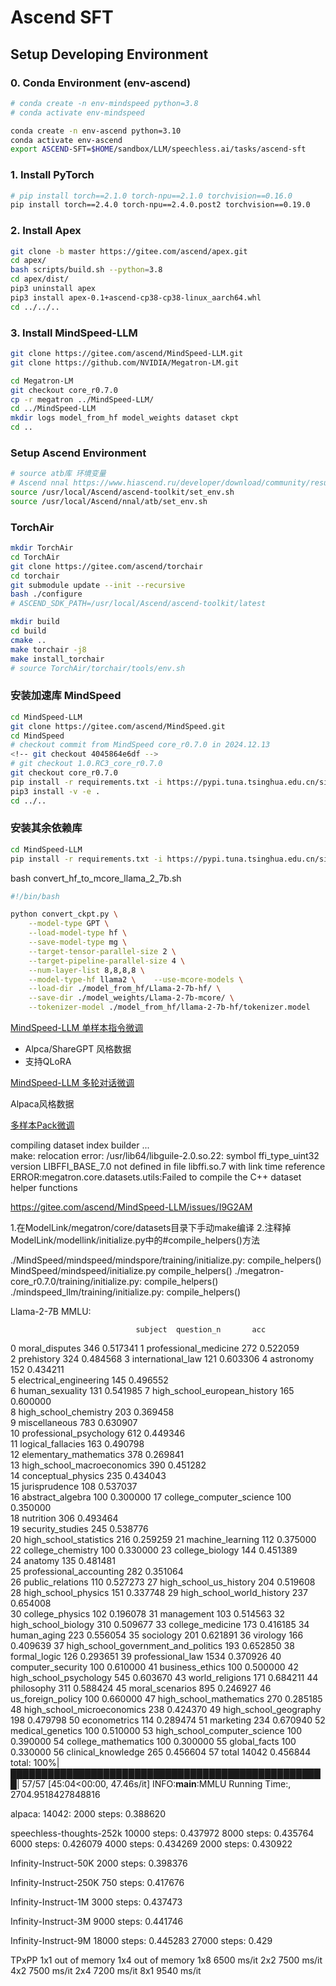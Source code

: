 # Ascend SFT

## Setup Developing Environment

### 0. Conda Environment (env-ascend)

```bash
# conda create -n env-mindspeed python=3.8
# conda activate env-mindspeed

conda create -n env-ascend python=3.10
conda activate env-ascend
export ASCEND-SFT=$HOME/sandbox/LLM/speechless.ai/tasks/ascend-sft
```

### 1. Install PyTorch

```bash
# pip install torch==2.1.0 torch-npu==2.1.0 torchvision==0.16.0
pip install torch==2.4.0 torch-npu==2.4.0.post2 torchvision==0.19.0
```

### 2. Install Apex

```bash
git clone -b master https://gitee.com/ascend/apex.git
cd apex/
bash scripts/build.sh --python=3.8
cd apex/dist/
pip3 uninstall apex
pip3 install apex-0.1+ascend-cp38-cp38-linux_aarch64.whl
cd ../../..
```

### 3. Install MindSpeed-LLM

```bash
git clone https://gitee.com/ascend/MindSpeed-LLM.git
git clone https://github.com/NVIDIA/Megatron-LM.git

cd Megatron-LM
git checkout core_r0.7.0
cp -r megatron ../MindSpeed-LLM/
cd ../MindSpeed-LLM
mkdir logs model_from_hf model_weights dataset ckpt
cd ..
```

### Setup Ascend Environment

```bash
# source atb库 环境变量
# Ascend nnal https://www.hiascend.ru/developer/download/community/result?module=pt&version=6.0.1.alpha001
source /usr/local/Ascend/ascend-toolkit/set_env.sh 
source /usr/local/Ascend/nnal/atb/set_env.sh 
```

### TorchAir

```bash
mkdir TorchAir
cd TorchAir
git clone https://gitee.com/ascend/torchair
cd torchair
git submodule update --init --recursive
bash ./configure
# ASCEND_SDK_PATH=/usr/local/Ascend/ascend-toolkit/latest

mkdir build
cd build
cmake ..
make torchair -j8
make install_torchair
# source TorchAir/torchair/tools/env.sh
```

### 安装加速库 MindSpeed

```bash
cd MindSpeed-LLM
git clone https://gitee.com/ascend/MindSpeed.git
cd MindSpeed
# checkout commit from MindSpeed core_r0.7.0 in 2024.12.13
<!-- git checkout 4045864e6df -->
# git checkout 1.0.RC3_core_r0.7.0
git checkout core_r0.7.0
pip install -r requirements.txt -i https://pypi.tuna.tsinghua.edu.cn/simple
pip3 install -v -e .
cd ../..
```

### 安装其余依赖库

```bash
cd MindSpeed-LLM
pip install -r requirements.txt -i https://pypi.tuna.tsinghua.edu.cn/simple
```

bash convert_hf_to_mcore_llama_2_7b.sh

```bash
#!/bin/bash

python convert_ckpt.py \
    --model-type GPT \
    --load-model-type hf \
    --save-model-type mg \
    --target-tensor-parallel-size 2 \
    --target-pipeline-parallel-size 4 \
    --num-layer-list 8,8,8,8 \
    --model-type-hf llama2 \    --use-mcore-models \
    --load-dir ./model_from_hf/Llama-2-7b-hf/ \
    --save-dir ./model_weights/Llama-2-7b-mcore/ \
    --tokenizer-model ./model_from_hf/llama-2-7b-hf/tokenizer.model
```

[MindSpeed-LLM 单样本指令微调](https://gitee.com/ascend/MindSpeed-LLM/blob/master/docs/features/instruction_finetune.md)

- Alpca/ShareGPT 风格数据
- 支持QLoRA

[MindSpeed-LLM 多轮对话微调](https://gitee.com/ascend/MindSpeed-LLM/blob/master/docs/features/multi-turn_conversation.md)

Alpaca风格数据

[多样本Pack微调](https://gitee.com/ascend/MindSpeed-LLM/blob/master/docs/features/multi-sample_pack_fine-tuning.md)



compiling dataset index builder ...          
make: relocation error: /usr/lib64/libguile-2.0.so.22: symbol ffi_type_uint32 version LIBFFI_BASE_7.0 not defined in file libffi.so.7 with link time reference
ERROR:megatron.core.datasets.utils:Failed to compile the C++ dataset helper functions

https://gitee.com/ascend/MindSpeed-LLM/issues/I9G2AM

1.在ModelLink/megatron/core/datasets目录下手动make编译
2.注释掉ModelLink/modellink/initialize.py中的#compile_helpers()方法

./MindSpeed/mindspeed/mindspore/training/initialize.py: compile_helpers()
MindSpeed/mindspeed/initialize.py compile_helpers()
./megatron-core_r0.7.0/training/initialize.py:        compile_helpers() 
./mindspeed_llm/training/initialize.py:        compile_helpers() 




Llama-2-7B
MMLU:

                                subject  question_n       acc         
0                        moral_disputes         346  0.517341
1                 professional_medicine         272  0.522059               
2                            prehistory         324  0.484568
3                     international_law         121  0.603306
4                             astronomy         152  0.434211                                  
5                electrical_engineering         145  0.496552                                  
6                       human_sexuality         131  0.541985
7          high_school_european_history         165  0.600000                                  
8                 high_school_chemistry         203  0.369458                                  
9                         miscellaneous         783  0.630907                                  
10              professional_psychology         612  0.449346                                  
11                    logical_fallacies         163  0.490798                                  
12               elementary_mathematics         378  0.269841           
13           high_school_macroeconomics         390  0.451282                                  
14                   conceptual_physics         235  0.434043                                  
15                        jurisprudence         108  0.537037                                  
16                     abstract_algebra         100  0.300000
17             college_computer_science         100  0.350000                                  
18                            nutrition         306  0.493464                                  
19                     security_studies         245  0.538776            
20               high_school_statistics         216  0.259259
21                     machine_learning         112  0.375000
22                    college_chemistry         100  0.330000
23                      college_biology         144  0.451389                                  
24                              anatomy         135  0.481481                                  
25              professional_accounting         282  0.351064  
26                     public_relations         110  0.527273
27               high_school_us_history         204  0.519608                                  
28                  high_school_physics         151  0.337748
29            high_school_world_history         237  0.654008                    
30                      college_physics         102  0.196078
31                           management         103  0.514563
32                  high_school_biology         310  0.509677
33                     college_medicine         173  0.416185
34                          human_aging         223  0.556054
35                            sociology         201  0.621891
36                             virology         166  0.409639
37  high_school_government_and_politics         193  0.652850
38                         formal_logic         126  0.293651
39                     professional_law        1534  0.370926
40                    computer_security         100  0.610000
41                      business_ethics         100  0.500000
42               high_school_psychology         545  0.603670
43                      world_religions         171  0.684211
44                           philosophy         311  0.588424
45                      moral_scenarios         895  0.246927
46                    us_foreign_policy         100  0.660000
47              high_school_mathematics         270  0.285185
48           high_school_microeconomics         238  0.424370
49                high_school_geography         198  0.479798
50                         econometrics         114  0.289474
51                            marketing         234  0.670940
52                     medical_genetics         100  0.510000
53         high_school_computer_science         100  0.390000
54                  college_mathematics         100  0.300000
55                         global_facts         100  0.330000
56                   clinical_knowledge         265  0.456604
57                                total       14042  0.456844
total: 100%|███████████████████████████████████████████████████| 57/57 [45:04<00:00, 47.46s/it]
INFO:__main__:MMLU Running Time:, 2704.9518427848816

alpaca: 14042: 
2000 steps: 0.388620

speechless-thoughts-252k
10000 steps: 0.437972
8000 steps:  0.435764
6000 steps:  0.426079
4000 steps:  0.434269
2000 steps:  0.430922

Infinity-Instruct-50K
2000 steps: 0.398376

Infinity-Instruct-250K
750 steps: 0.417676

Infinity-Instruct-1M
3000 steps: 0.437473

Infinity-Instruct-3M
9000 steps: 0.441746

Infinity-Instruct-9M
18000 steps: 0.445283
27000 steps: 0.429

TPxPP
1x1 out of memory
1x4 out of memory
1x8 6500 ms/it
2x2 7500 ms/it
4x2 7500 ms/it
2x4 7200 ms/it
8x1 9540 ms/it

